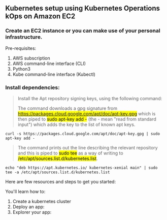 ## Kubernetes setup using Kubernetes Operations kOps on Amazon EC2 ##

### Create an EC2 instance or you can make use of your personal infrastructure. ###

Pre-requisites:

1. AWS subscription
2. AWS command-line interface (CLI)
3. Python3
4. Kube command-line interface (Kubectl)

### Install dependencies: ###

> Install the Apt repository signing keys, using the following command:
>
> The command downloads a gpg signature from <mark>https://packages.cloud.google.com/apt/doc/apt-key.gpg</mark> which is then piped to <mark>sudo apt-key add -</mark> (the - mean "read from standard input") which adds the key to the list of known apt keys.
>
```
curl -s https://packages.cloud.google.com/apt/doc/apt-key.gpg | sudo apt-key add -
```
>
> The command prints out the line describing the relevant repository and this is piped to <mark>sudo tee</mark> as a way of writing to <mark>/etc/apt/sources.list.d/kubernetes.list</mark>.
>
```
echo "deb https://apt.kubernetes.io/ kubernetes-xenial main" | sudo tee -a /etc/apt/sources.list.d/kubernetes.list
```
>

Here are few resources and steps to get you started:

You'll learn how to:

1. Create a kubernetes cluster
2. Deploy an app:
3. Explorer your app:

